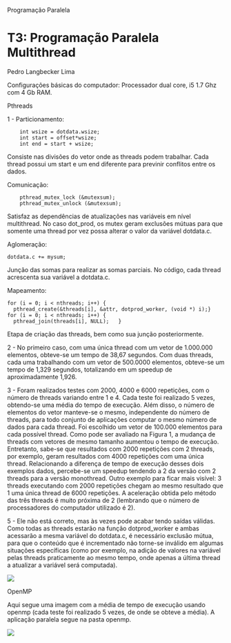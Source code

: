 Programação Paralela

# T3: Programação Paralela Multithread 
Pedro Langbecker Lima

Configurações básicas do computador: Processador dual core, i5 1.7 Ghz com 4 Gb RAM.

Pthreads

1 - Particionamento:

   		int wsize = dotdata.wsize;
   		int start = offset*wsize;
   		int end = start + wsize;

Consiste nas divisões do vetor onde as threads podem trabalhar. Cada thread possui um start e um end diferente para previnir conflitos entre os dados.

Comunicação:

   		pthread_mutex_lock (&mutexsum);
   		pthread_mutex_unlock (&mutexsum);

Satisfaz as dependências de atualizações nas variáveis em nível multithread. No caso dot_prod, os mutex geram exclusões mútuas para que somente uma thread por vez possa alterar o valor da variável dotdata.c.

Aglomeração:

	dotdata.c += mysum;

Junção das somas para realizar as somas parciais. No código, cada thread acrescenta sua variável a dotdata.c.


Mapeamento: 
	
	for (i = 0; i < nthreads; i++) {
      pthread_create(&threads[i], &attr, dotprod_worker, (void *) i);}
	for (i = 0; i < nthreads; i++) {
      pthread_join(threads[i], NULL);   }

Etapa de criação das threads, bem como sua junção posteriormente. 



2 - No primeiro caso, com uma única thread com um vetor de 1.000.000 elementos, obteve-se um tempo de 38,67 segundos. Com duas threads, cada uma trabalhando com um vetor de 500.0000 elementos, obteve-se um tempo de 1,329 segundos, totalizando em um speedup de aproximadamente 1,926. 

3 - Foram realizados testes com 2000, 4000 e 6000 repetições, com o número de threads variando entre 1 e 4. Cada teste foi realizado 5 vezes, obtendo-se uma média do tempo de execução. Além disso, o número de elementos do vetor manteve-se o mesmo, independente do número de threads, para todo conjunto de aplicações computar o mesmo número de dados para cada thread. Foi escolhido um vetor de 100.000 elementos para cada possível thread. 
Como pode ser avaliado na Figura 1, a mudança de threads com vetores de mesmo tamanho aumentou o tempo de execução. Entretanto, sabe-se que resultados com 2000 repetições com 2 threads, por exemplo, geram resultados com 4000 repetições com uma única thread. Relacionando a diferença de tempo de execução desses dois exemplos dados, percebe-se um speedup tendendo a 2 da versão com 2 threads para a versão monothread.
Outro exemplo para ficar mais visível: 3 threads executando com 2000 repetições chegam ao mesmo resultado que 1 uma única thread de 6000 repetições. A aceleração obtida pelo método das três threads é muito próxima de 2 (lembrando que o número de processadores do computador utilizado é 2).

5 - Ele não está correto, mas às vezes pode acabar tendo saídas válidas. Como todas as threads estarão na função dotprod_worker e ambas acessarão a mesma variável do dotdata.c, é necessário exclusão mútua, para que o conteúdo que é incrementado não torne-se inválido em algumas situações específicas (como por exemplo, na adição de valores na variável pelas threads praticamente ao mesmo tempo, onde apenas a última thread a atualizar a variável será computada).

![](http://www-usr.inf.ufsm.br/~plima/images/image.png)

OpenMP

Aqui segue uma imagem com a média de tempo de execução usando openmp (cada teste foi realizado 5 vezes, de onde se obteve a média).
A aplicação paralela segue na pasta openmp.

![](http://www-usr.inf.ufsm.br/~plima/images/image1.png)